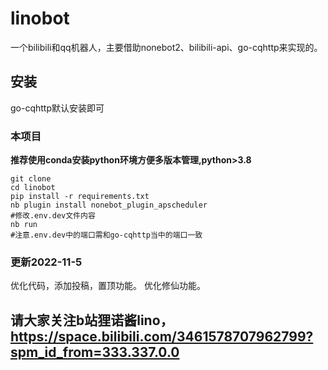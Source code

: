 # linobot
一个bilibili和qq机器人，主要借助nonebot2、bilibili-api、go-cqhttp来实现的。

## 安装
go-cqhttp默认安装即可

### 本项目
**推荐使用conda安装python环境方便多版本管理,python>3.8**
```
git clone
cd linobot
pip install -r requirements.txt
nb plugin install nonebot_plugin_apscheduler
#修改.env.dev文件内容
nb run
#注意.env.dev中的端口需和go-cqhttp当中的端口一致
```

### 更新2022-11-5
优化代码，添加投稿，置顶功能。
优化修仙功能。

## 请大家关注b站狸诺酱lino，https://space.bilibili.com/3461578707962799?spm_id_from=333.337.0.0

